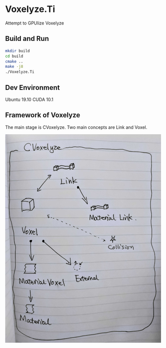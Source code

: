 # Voxelyze.Ti

Attempt to GPUlize Voxelyze

## Build and Run

```bash
mkdir build
cd build
cmake ..
make -j8
./Voxelyze.Ti
```

## Dev Environment

Ubuntu 19.10
CUDA 10.1

## Framework of Voxelyze

The main stage is CVoxelyze. Two main concepts are Link and Voxel.

![Link Voxel](doc/framework.png)